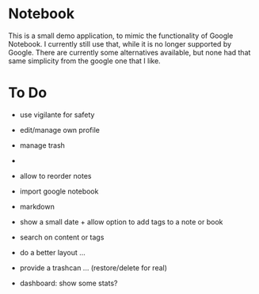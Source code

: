 # Notebook

This is a small demo application, to mimic the functionality of Google Notebook.
I currently still use that, while it is no longer supported by Google.
There are currently some alternatives available, but none had that same simplicity from the google one that I like.

# To Do

* use vigilante for safety
* edit/manage own profile
* manage trash
*

* allow to reorder notes
* import google notebook
* markdown
* show a small date + allow option to add tags to a note or book
* search on content or tags
* do a better layout ...
* provide a trashcan ... (restore/delete for real)

* dashboard: show some stats?


